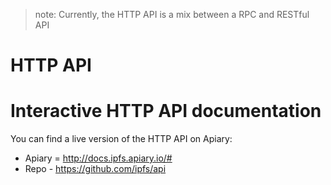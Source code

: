 > note: Currently, the HTTP API is a mix between a RPC and RESTful API

# HTTP API



# Interactive HTTP API documentation

You can find a live version of the HTTP API on Apiary:

- Apiary = http://docs.ipfs.apiary.io/#
- Repo - https://github.com/ipfs/api
